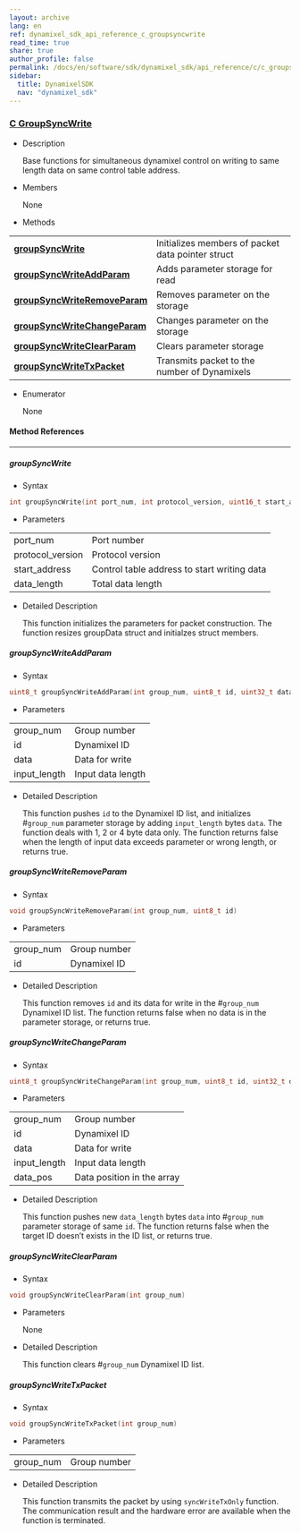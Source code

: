 ```yaml
---
layout: archive
lang: en
ref: dynamixel_sdk_api_reference_c_groupsyncwrite
read_time: true
share: true
author_profile: false
permalink: /docs/en/software/sdk/dynamixel_sdk/api_reference/c/c_groupsyncwrite/
sidebar:
  title: DynamixelSDK
  nav: "dynamixel_sdk"
---
```


<div style="counter-reset: h3 7"></div>
<div style="counter-reset: h2 1"></div>
<div style="counter-reset: h1 5"></div>

### [C GroupSyncWrite](#c-groupsyncwrite)

- Description

  Base functions for simultaneous dynamixel control on writing to same length data on same control table address.

- Members

  None


- Methods

| | |
| ------------- | ------------- |
|**[groupSyncWrite](#groupsyncwrite)**	|Initializes members of packet data pointer struct|
|**[groupSyncWriteAddParam](#groupsyncwrite_addparam)**	|Adds parameter storage for read |
|**[groupSyncWriteRemoveParam](#groupsyncwrite_removeparam)**	|Removes parameter on the storage |
|**[groupSyncWriteChangeParam](#groupsyncwrite_changeparam)**	|Changes parameter on the storage |
|**[groupSyncWriteClearParam](#groupsyncwrite_clearparam)**	|Clears parameter storage|
|**[groupSyncWriteTxPacket](#groupsyncwrite_txpacket)**	|Transmits packet to the number of Dynamixels|



- Enumerator

  None

#### Method References
----------------------------------------------
##### groupSyncWrite
- Syntax
``` cpp
int groupSyncWrite(int port_num, int protocol_version, uint16_t start_address, uint16_t data_length)
```
- Parameters

| | |
| ------------- | ------------- |
| port_num | Port number |
| protocol_version | Protocol version |
|start_address	| Control table address to start writing data|
|data_length	| Total data length |

- Detailed Description

   This function initializes the parameters for packet construction. The function resizes groupData struct and initialzes struct members.


##### groupSyncWriteAddParam
- Syntax
``` cpp
uint8_t groupSyncWriteAddParam(int group_num, uint8_t id, uint32_t data, uint16_t input_length)
```
- Parameters

| | |
| ------------- | ------------- |
| group_num | Group number |
|id	|Dynamixel ID|
|data	|Data for write|
|input_length	| Input data length|

- Detailed Description

   This function pushes `id` to the Dynamixel ID list, and initializes #`group_num` parameter storage by adding `input_length` bytes `data`. The function deals with 1, 2 or 4 byte data only. The function returns false when the length of input data exceeds parameter or wrong length, or returns true.


##### groupSyncWriteRemoveParam
- Syntax
``` cpp
void groupSyncWriteRemoveParam(int group_num, uint8_t id)
```
- Parameters

| | |
| ------------- | ------------- |
| group_num | Group number |
|id|	Dynamixel ID|

- Detailed Description

   This function removes `id` and its data for write in the #`group_num` Dynamixel ID list. The function returns false when no data is in the parameter storage, or returns true.


##### groupSyncWriteChangeParam
- Syntax
``` cpp
uint8_t groupSyncWriteChangeParam(int group_num, uint8_t id, uint32_t data, uint16_t input_length, uint16_t data_pos)
```
- Parameters

| | |
| ------------- | ------------- |
| group_num | Group number |
|id	|Dynamixel ID|
|data	|Data for write|
|input_length	| Input data length|
|data_pos | Data position in the array |

- Detailed Description

   This function pushes new `data_length` bytes `data` into #`group_num` parameter storage of same `id`. The function returns false when the target ID doesn’t exists in the ID list, or returns true.


##### groupSyncWriteClearParam
- Syntax
``` cpp
void groupSyncWriteClearParam(int group_num)
```
- Parameters

   None

- Detailed Description

   This function clears #`group_num` Dynamixel ID list.


##### groupSyncWriteTxPacket
- Syntax
``` cpp
void groupSyncWriteTxPacket(int group_num)
```
- Parameters

| | |
| ------------- | ------------- |
| group_num | Group number |

- Detailed Description

   This function transmits the packet by using `syncWriteTxOnly` function. The communication result and the hardware error are available when the function is terminated.
